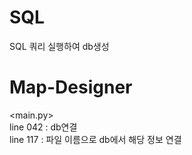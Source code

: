 # SQL
SQL 쿼리 실행하여 db생성
# Map-Designer
\<main.py>\
line 042 : db연결\
line 117 : 파일 이름으로 db에서 해당 정보 연결
